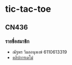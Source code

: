 # tic-tac-toe
## CN436
### รายชื่อสมาชิก
* ณัฐพร วิมลอนุพงษ์ 6110613319
* [คลิปการเดโม่](https://youtu.be/2Ayzzk7Zgz0)
